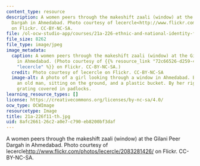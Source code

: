 ```yaml
---
content_type: resource
description: A women peers through the makeshift zaali (window) at the Gilani Peer
  Dargah in Ahmedabad. Photo courtesy of lecercle<http://www.flickr.com/photos/lecercle/2083281426/>
  on Flickr. CC-BY-NC-SA.
file: /ol-ocw-studio-app/courses/21a-226-ethnic-and-national-identity-fall-2011/8afc266126c2a0e7c790eb8200bf3daf_21a-226f11-th.jpg
file_size: 8262
file_type: image/jpeg
image_metadata:
  caption: A women peers through the makeshift zaali (window) at the Gilani Peer Dargah
    in Ahmedabad. (Photo courtesy of {{% resource_link "72c66526-d259-47db-9b53-cf74e78bee14"
    "lecercle" %}} on Flickr. CC-BY-NC-SA.)
  credit: Photo courtesy of lecercle on Flickr. CC-BY-NC-SA
  image-alt: A photo of a girl looking through a window in Ahmedabad. Behind her is
    an old man, sitting on the ground, and a plastic bucket. By her right arm is a
    grating covered in padlocks.
learning_resource_types: []
license: https://creativecommons.org/licenses/by-nc-sa/4.0/
ocw_type: OCWImage
resourcetype: Image
title: 21a-226f11-th.jpg
uid: 8afc2661-26c2-a0e7-c790-eb8200bf3daf
---
```

A women peers through the makeshift zaali (window) at the Gilani Peer Dargah in Ahmedabad. Photo courtesy of lecercle<http://www.flickr.com/photos/lecercle/2083281426/> on Flickr. CC-BY-NC-SA.
